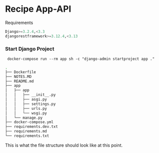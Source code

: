 

# Recipe App-API



Requirements

```py
Django>=3.2.4,<3.3
djangorestframework>=3.12.4,<3.13
```



 ### Start Django Project

```bas
 docker-compose run --rm app sh -c "django-admin startproject app ."
```

```bash
.
├── Dockerfile
├── NOTES.MD
├── README.md
├── app
│   ├── app
│   │   ├── __init__.py
│   │   ├── asgi.py
│   │   ├── settings.py
│   │   ├── urls.py
│   │   └── wsgi.py
│   └── manage.py
├── docker-compose.yml
├── requirements.dev.txt
├── requirements.md
└── requirements.txt
```

This is what the file structure should look like at this point.



## 